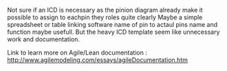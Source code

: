 Not sure if an ICD is necessary as the pinion diagram already make it possible to assign to eachpin they roles quite clearly
Maybe a simple spreadsheet or table linking software name of pin to actaul pins name and function maybe usefull.
But the heavy ICD template seem like unnecessary work and documentation.

Link to learn more on Agile/Lean documentation : http://www.agilemodeling.com/essays/agileDocumentation.htm